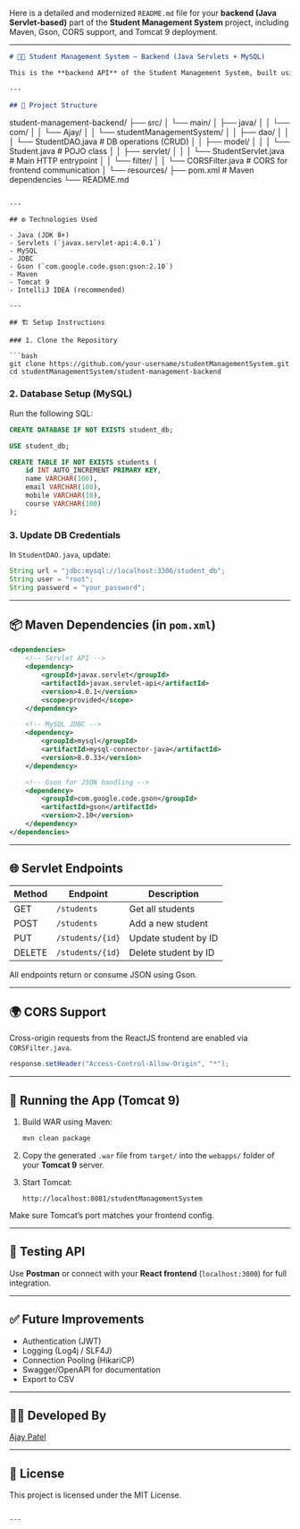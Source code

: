Here is a detailed and modernized `README.md` file for your **backend (Java Servlet-based)** part of the **Student Management System** project, including Maven, Gson, CORS support, and Tomcat 9 deployment.

---

```markdown
# 🧑‍🎓 Student Management System – Backend (Java Servlets + MySQL)

This is the **backend API** of the Student Management System, built using Java Servlets, **JDBC**, and **MySQL**, and structured using **Maven**. The API supports full CRUD operations and is consumed by a ReactJS frontend.

---

## 📁 Project Structure

```

student-management-backend/
├── src/
│   └── main/
│       ├── java/
│       │   └── com/
│       │       └── Ajay/
│       │           └── studentManagementSystem/
│       │               ├── dao/
│       │               │   └── StudentDAO.java         # DB operations (CRUD)
│       │               ├── model/
│       │               │   └── Student.java            # POJO class
│       │               ├── servlet/
│       │               │   └── StudentServlet.java     # Main HTTP entrypoint
│       │               └── filter/
│       │                   └── CORSFilter.java         # CORS for frontend communication
│       └── resources/
├── pom.xml                         # Maven dependencies
└── README.md

````

---

## ⚙️ Technologies Used

- Java (JDK 8+)
- Servlets (`javax.servlet-api:4.0.1`)
- MySQL
- JDBC
- Gson (`com.google.code.gson:gson:2.10`)
- Maven
- Tomcat 9
- IntelliJ IDEA (recommended)

---

## 🏗️ Setup Instructions

### 1. Clone the Repository

```bash
git clone https://github.com/your-username/studentManagementSystem.git
cd studentManagementSystem/student-management-backend
````

### 2. Database Setup (MySQL)

Run the following SQL:

```sql
CREATE DATABASE IF NOT EXISTS student_db;

USE student_db;

CREATE TABLE IF NOT EXISTS students (
    id INT AUTO_INCREMENT PRIMARY KEY,
    name VARCHAR(100),
    email VARCHAR(100),
    mobile VARCHAR(10),
    course VARCHAR(100)
);
```

### 3. Update DB Credentials

In `StudentDAO.java`, update:

```java
String url = "jdbc:mysql://localhost:3306/student_db";
String user = "root";
String password = "your_password";
```

---

## 📦 Maven Dependencies (in `pom.xml`)

```xml
<dependencies>
    <!-- Servlet API -->
    <dependency>
        <groupId>javax.servlet</groupId>
        <artifactId>javax.servlet-api</artifactId>
        <version>4.0.1</version>
        <scope>provided</scope>
    </dependency>

    <!-- MySQL JDBC -->
    <dependency>
        <groupId>mysql</groupId>
        <artifactId>mysql-connector-java</artifactId>
        <version>8.0.33</version>
    </dependency>

    <!-- Gson for JSON handling -->
    <dependency>
        <groupId>com.google.code.gson</groupId>
        <artifactId>gson</artifactId>
        <version>2.10</version>
    </dependency>
</dependencies>
```

---

## 🌐 Servlet Endpoints

| Method | Endpoint         | Description          |
| ------ | ---------------- | -------------------- |
| GET    | `/students`      | Get all students     |
| POST   | `/students`      | Add a new student    |
| PUT    | `/students/{id}` | Update student by ID |
| DELETE | `/students/{id}` | Delete student by ID |

All endpoints return or consume JSON using Gson.

---

## 🌍 CORS Support

Cross-origin requests from the ReactJS frontend are enabled via `CORSFilter.java`.

```java
response.setHeader("Access-Control-Allow-Origin", "*");
```

---

## 🚀 Running the App (Tomcat 9)

1. Build WAR using Maven:

   ```bash
   mvn clean package
   ```

2. Copy the generated `.war` file from `target/` into the `webapps/` folder of your **Tomcat 9** server.

3. Start Tomcat:

   ```
   http://localhost:8081/studentManagementSystem
   ```

Make sure Tomcat’s port matches your frontend config.

---

## 🧪 Testing API

Use **Postman** or connect with your **React frontend** (`localhost:3000`) for full integration.

---

## ✅ Future Improvements

* Authentication (JWT)
* Logging (Log4j / SLF4J)
* Connection Pooling (HikariCP)
* Swagger/OpenAPI for documentation
* Export to CSV

---

## 🧑‍💻 Developed By

[Ajay Patel](https://github.com/ajaypatel-ap02)

---

## 📝 License

This project is licensed under the MIT License.

```

---

